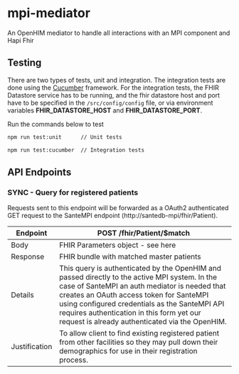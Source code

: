 # mpi-mediator
An OpenHIM mediator to handle all interactions with an MPI component  and Hapi Fhir

## Testing

There are two types of tests, unit and integration. The integration tests are done using the [Cucumber](https://cucumber.io/) framework. For the integration tests, the FHIR Datastore service has to be running, and the fhir datastore host and port have to be specified in the `/src/config/config` file, or via environment variables **FHIR_DATASTORE_HOST** and  **FHIR_DATASTORE_PORT**.

Run the commands below to test

```sh
npm run test:unit      // Unit tests

npm run test:cucumber  // Integration tests
```

## API Endpoints

### SYNC - Query for registered patients

Requests sent to this endpoint will be forwarded as a OAuth2 authenticated GET request to the SanteMPI endpoint (http://santedb-mpi/fhir/Patient).

| Endpoint      | POST /fhir/Patient/$match                                                                                                                                                                                                                                                                                                                   |
|---------------|---------------------------------------------------------------------------------------------------------------------------------------------------------------------------------------------------------------------------------------------------------------------------------------------------------------------------------------------|
| Body          | FHIR Parameters object - see here                                                                                                                                                                                                                                                                                                           |
| Response      | FHIR bundle with matched master patients                                                                                                                                                                                                                                                                                                    |
| Details       | This query is authenticated by the OpenHIM and passed directly to the active MPI system. In the case of SanteMPI an auth mediator is needed that creates an OAuth access token for SanteMPI using configured credentials as the SanteMPI API requires authentication in this form yet our request is already authenticated via the OpenHIM. |
| Justification | To allow client to find existing registered patient from other facilities so they may pull down their demographics for use in their registration process.                                                                                                                                                                                   |

